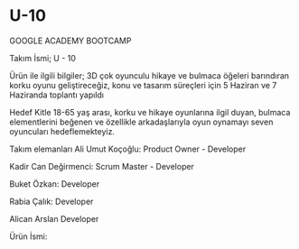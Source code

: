 # U-10
GOOGLE ACADEMY BOOTCAMP

Takım İsmi;
U - 10

Ürün ile ilgili bilgiler;
3D çok oyunculu hikaye ve bulmaca öğeleri barındıran korku oyunu geliştireceğiz, konu ve tasarım süreçleri için 5 Haziran ve 7 Haziranda toplantı yapıldı

Hedef Kitle
18-65 yaş arası, korku ve hikaye oyunlarına ilgil duyan, bulmaca elementlerini beğenen ve özellikle arkadaşlarıyla oyun oynamayı seven oyuncuları hedeflemekteyiz.

Takım elemanları
Ali Umut Koçoğlu: Product Owner - Developer

Kadir Can Değirmenci: Scrum Master - Developer

Buket Özkan: Developer

Rabia Çalık: Developer

Alican Arslan Developer

Ürün İsmi:

